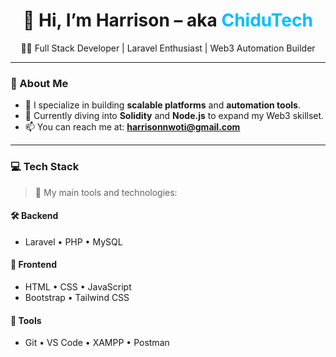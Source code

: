 <h1 align="center">👋 Hi, I’m Harrison – aka <span style="color:#00bfff">ChiduTech</span></h1>

<p align="center">
  🧑‍💻 Full Stack Developer | Laravel Enthusiast | Web3 Automation Builder  
</p>

---

### 🚀 About Me

- 🔧 I specialize in building **scalable platforms** and **automation tools**.
- 🔬 Currently diving into **Solidity** and **Node.js** to expand my Web3 skillset.
- 📫 You can reach me at: **harrisonnwoti@gmail.com**

---

### 💻 Tech Stack

> 🧠 My main tools and technologies:

#### 🛠️ Backend
- Laravel • PHP • MySQL

#### 🎨 Frontend
- HTML • CSS • JavaScript  
- Bootstrap • Tailwind CSS

#### 🧰 Tools
- Git • VS Code • XAMPP • Postman


